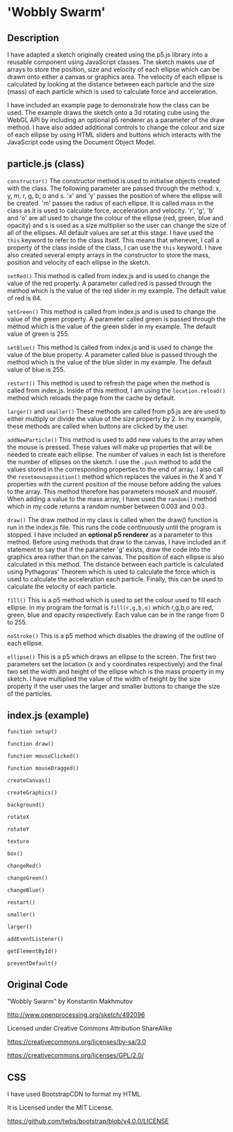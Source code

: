 'Wobbly Swarm'
======
## Description
I have adapted a sketch originally created using the p5.js library into a reusable component using JavaScript classes. The sketch makes use of arrays to store the position, size and velocity of each ellipse which can be drawn onto either a canvas or graphics area. The velocity of each ellipse is calculated by looking at the distance between each particle and the size (mass) of each particle which is used to calculate force and acceleration.

I have included an example page to demonstrate how the class can be used. The example draws the sketch onto a 3d rotating cube using the WebGL API by including an optional p5 renderer as a parameter of the draw method. I have also added additional controls to change the colour and size of each ellipse by using HTML sliders and buttons which interacts with the JavaScript code using the Document Object Model.
## particle.js (class)

`constructor()`
The constructor method is used to initialise objects created with the class. The following parameter are passed through the method: x, y, m, r, g, b, o and s. 'x' and 'y' passes the position of where the ellipse will be created. 'm' passes the radius of each ellipse. It is called mass in the class as it is used to calculate force, acceleration and velocity. 'r', 'g', 'b' and 'o' are all used to change the colour of the ellipse (red, green, blue and opacity) and s is used as a size multiplier so the user can change the size of all of the ellipses. All default values are set at this stage. I have used the `this` keyword to refer to the class itself. This means that whenever, I call a property of the class inside of the class, I can use the `this` keyword. I have also created several empty arrays in the constructor to store the mass, position and velocity of each ellipse in the sketch.

`setRed()`
This method is called from index.js and is used to change the value of the red property. A parameter called red is passed through the method which is the value of the red slider in my example. The default value of red is 64.

`setGreen()`
This method is called from index.js and is used to change the value of the green property. A parameter called green is passed through the method which is the value of the green slider in my example. The default value of green is 255.

`setBlue()`
This method is called from index.js and is used to change the value of the blue property. A parameter called blue is passed through the method which is the value of the blue slider in my example. The default value of blue is 255.

`restart()`
This method is used to refresh the page when the method is called from index.js. Inside of this method, I am using the `location.reload()` method which reloads the page from the cache by default.

`larger()` and `smaller()`
These methods are called from p5.js are are used to either multiply or divide the value of the size property by 2. In my example, these methods are called when buttons are clicked by the user.

`addNewParticle()`
This method is used to add new values to the array when the mouse is pressed. These values will make up properties that will be needed to create each ellipse. The number of values in each list is therefore the number of ellipses on the sketch. I use the `.push` method to add the values stored in the corresponding properties to the end of array. I also call the `resetmouseposition()` method which replaces the values in the X and Y properties with the current position of the mouse before adding the values to the array. This method therefore has parameters mouseX and mouseY. When adding a value to the mass array, I have used the `random()` method which in my code returns a random number between 0.003 and 0.03.

`draw()`
The draw method in my class is called when the draw() function is run in the index.js file. This runs the code continuously until the program is stopped. I have included an **optional p5 renderer** as a parameter to this method. Before using methods that draw to the canvas, I have included an if statement to say that if the parameter 'g' exists, draw the code into the graphics area rather than on the canvas. The position of each ellipse is also calculated in this method. The distance between each particle is calculated using Pythagoras' Theorem which is used to calculate the force which is used to calculate the acceleration each particle. Finally, this can be used to calculate the velocity of each particle.

`fill()`
This is a p5 method which is used to set the colour used to fill each ellipse. In my program the format is `fill(r,g,b,o)` which r,g,b,o are red, green, blue and opacity respectively. Each value can be in the range from 0 to 255.

`noStroke()`
This is a p5 method which disables the drawing of the outline of each ellipse.

`ellipse()`
This is a p5 which draws an ellipse to the screen. The first two parameters set the location (x and y coordinates respectively) and the final two set the width and height of the ellipse which is the mass property in my sketch. I have multiplied the value of the width of height by the size property if the user uses the larger and smaller buttons to change the size of the particles. 

## index.js (example)
`function setup()`

`function draw()`

`function mouseClicked()`

`function mouseDragged()`

`createCanvas()`

`createGraphics()`

`background()`

`rotateX`

`rotateY`

`texture`

`box()`

`changeRed()`

`changeGreen()`

`changeBlue()`

`restart()`

`smaller()`

`larger()`

`addEventListener()`

`getElementById()`

`preventDefault()`


## Original Code

"Wobbly Swarm" by Konstantin Makhmutov

http://www.openprocessing.org/sketch/492096  

Licensed under Creative Commons Attribution ShareAlike

https://creativecommons.org/licenses/by-sa/3.0

https://creativecommons.org/licenses/GPL/2.0/

## CSS

I have used BootstrapCDN to format my HTML.

It is Licensed under the MIT License.

https://github.com/twbs/bootstrap/blob/v4.0.0/LICENSE
